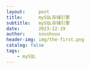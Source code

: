 ```yaml
---
layout:     post
title:      mySQL存储引擎
subtitle:   mySQL存储引擎
date:       2023-12-19
author:     soushuuu
header-img: img/the-first.png
catalog: false
tags:
    - mySQL
---
```










